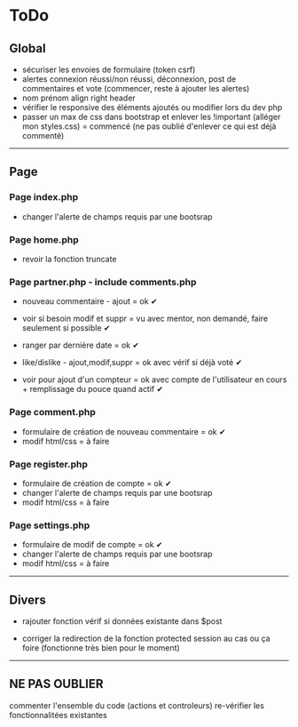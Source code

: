 # ToDo

## Global

  - sécuriser les envoies de formulaire (token csrf)
  - alertes connexion réussi/non réussi, déconnexion, post de commentaires et vote (commencer, reste à ajouter les alertes)
  - nom prénom align right header
  - vérifier le responsive des éléments ajoutés ou modifier lors du dev php
  - passer un max de css dans bootstrap et enlever les !important (alléger mon styles.css) = commencé (ne pas oublié d'enlever ce qui est déjà commenté)

***

## Page

### Page index.php
  - changer l'alerte de champs requis par une bootsrap

### Page home.php
  - revoir la fonction truncate

### Page partner.php - include comments.php
  - nouveau commentaire - ajout = ok ✔
  - voir si besoin modif et suppr = vu avec mentor, non demandé, faire seulement si possible ✔
  - ranger par dernière date = ok ✔

  - like/dislike - ajout,modif,suppr = ok avec vérif si déjà voté ✔
  - voir pour ajout d'un compteur = ok avec compte de l'utilisateur en cours + remplissage du pouce quand actif ✔

### Page comment.php
  - formulaire de création de nouveau commentaire = ok ✔
  - modif html/css = à faire

### Page register.php
  - formulaire de création de compte = ok ✔
  - changer l'alerte de champs requis par une bootsrap
  - modif html/css = à faire

### Page settings.php
  - formulaire de modif de compte = ok ✔
  - changer l'alerte de champs requis par une bootsrap
  - modif html/css = à faire

 ***

## Divers

  - rajouter fonction vérif si données existante dans $post

  - corriger la redirection de la fonction protected session au cas ou ça foire (fonctionne très bien pour le moment)
  

***

## NE PAS OUBLIER

  commenter l'ensemble du code (actions et controleurs)
  re-vérifier les fonctionnalitées existantes
  


  
